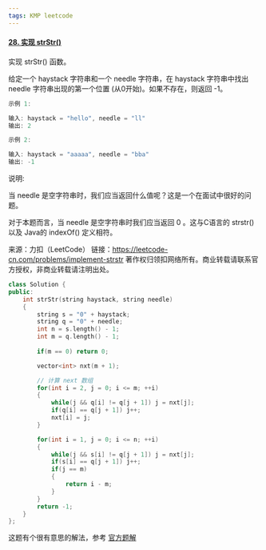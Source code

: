 ```yaml
---
tags: KMP leetcode
---
```






#### [28. 实现 strStr()](https://leetcode-cn.com/problems/implement-strstr/)



实现 strStr() 函数。

给定一个 haystack 字符串和一个 needle 字符串，在 haystack 字符串中找出 needle 字符串出现的第一个位置 (从0开始)。如果不存在，则返回  -1。

```cpp
示例 1:

输入: haystack = "hello", needle = "ll"
输出: 2

示例 2:

输入: haystack = "aaaaa", needle = "bba"
输出: -1
```

说明:

当 needle 是空字符串时，我们应当返回什么值呢？这是一个在面试中很好的问题。

对于本题而言，当 needle 是空字符串时我们应当返回 0 。这与C语言的 strstr() 以及 Java的 indexOf() 定义相符。

来源：力扣（LeetCode）
链接：https://leetcode-cn.com/problems/implement-strstr
著作权归领扣网络所有。商业转载请联系官方授权，非商业转载请注明出处。



```cpp
class Solution {
public:
    int strStr(string haystack, string needle) 
    {
        string s = "0" + haystack;
        string q = "0" + needle;
        int n = s.length() - 1;
        int m = q.length() - 1;
        
        if(m == 0) return 0;

        vector<int> nxt(m + 1);

        // 计算 next 数组
        for(int i = 2, j = 0; i <= m; ++i)
        {
            while(j && q[i] != q[j + 1]) j = nxt[j];
            if(q[i] == q[j + 1]) j++;
            nxt[i] = j;
        }

        for(int i = 1, j = 0; i <= n; ++i)
        {
            while(j && s[i] != q[j + 1]) j = nxt[j];
            if(s[i] == q[j + 1]) j++;
            if(j == m)
            {
                return i - m;
            }
        }
        return -1;
    }
};
```



这题有个很有意思的解法，参考 [官方题解](https://leetcode-cn.com/problems/implement-strstr/solution/shi-xian-strstr-by-leetcode/) 

